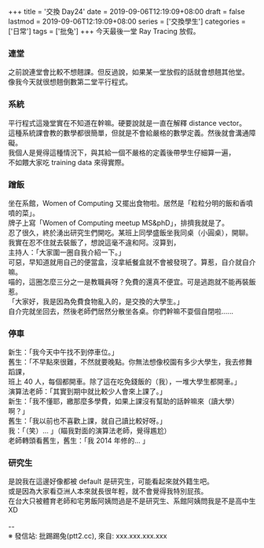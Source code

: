 +++
title = '交換 Day24'
date = 2019-09-06T12:19:09+08:00
draft = false
lastmod = 2019-09-06T12:19:09+08:00
series = ['交換學生']
categories = ['日常']
tags = ['批兔']
+++
今天最後一堂 Ray Tracing 放假。
### 連堂
之前說連堂會比較不想翹課。但反過說，如果某一堂放假的話就會想翹其他堂。<br>
像我今天就很想翹倒數第二堂平行程式。<br>
### 系統
平行程式這幾堂實在不知道在幹嘛。硬要說就是一直在解釋 distance vector。<br>
這種系統課會教的數學都很簡單，但就是不會給嚴格的數學定義。然後就會溝通障礙。<br>
我個人是覺得這種情況下，與其給一個不嚴格的定義後帶學生仔細算一遍，<br>
不如餵大家吃 training data 來得實際。<br>
### 蹭飯
坐在系館，Women of Computing 又擺出食物啦。居然是「粒粒分明的飯和香噴噴的菜」。<br>
牌子上寫「Women of Computing meetup MS&phD」，排擠我就是了。<br>
忍了很久，終於湧出研究生們開吃。某班上同學盛飯坐我同桌（小圓桌），開聊。<br>
我實在忍不住就去裝飯了，想說這毫不違和阿。沒算到，<br>
主持人：「大家圍一圈自我介紹一下。」<br>
可惡，早知道就用自己的便當盒，沒拿紙餐盒就不會被發現了。算惹，自介就自介嘛。<br>
喵的，這圈怎麼三分之一是教職員呀？免費的還真不便宜。可是逃跑就不能再裝飯惹。<br>
「大家好，我是因為免費食物亂入的，是交換的大學生。」<br>
自介完就坐回去，然後老師們居然分散坐各桌。你們幹嘛不耍個自閉啦......
### 停車
新生：「我今天中午找不到停車位。」<br>
舊生：「不早點來很難，不然就要晚點。你無法想像校園有多少大學生，我去修舞蹈課，<br>
        班上 40 人，每個都開車。除了這在吃免錢飯的（我），一堆大學生都開車。」<br>
演算法老師：「其實到期中就比較少人會來上課了。」<br>
新生：「我不懂耶，繳那麼多學費，如果上課沒有幫助的話幹嘛來（讀大學）啊？」<br>
舊生：「我以前也不喜歡上課，就自己讀比較好呀。」<br>
我：「（笑）... 」（瞄我對面的演算法老師，覺得尷尬）<br>
老師轉頭看舊生，舊生：「我 2014 年修的... 」<br>
### 研究生
是說我在這邊好像都被 default 是研究生，可能看起來就外籍生吧。<br>
或是因為大家看亞洲人本來就長很年輕，就不會覺得我特別屁孩。<br>
在台大只被體育老師和宅男飯阿姨問過是不是研究生、系館阿姨問我是不是高中生XD<br>
<br>
--<br>
※ 發信站: 批踢踢兔(ptt2.cc), 來自: xxx.xxx.xxx.xxx<br>
